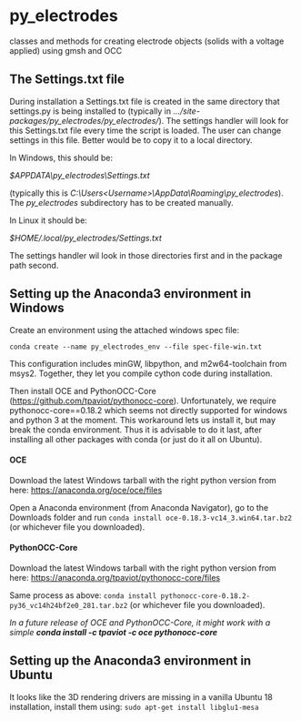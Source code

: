# py_electrodes
classes and methods for creating electrode objects (solids with a voltage applied) using gmsh and OCC

## The Settings.txt file
During installation a Settings.txt file is created in
the same directory that settings.py is being installed to 
(typically in _.../site-packages/py_electrodes/py_electrodes/_). The settings handler 
will look for this Settings.txt file every time the script is loaded. The user can change 
settings in this file. Better would be to copy it to a local directory.

In Windows, this should be:

_$APPDATA\py_electrodes\Settings.txt_ 

(typically this is _C:\Users\<Username>\AppData\Roaming\py_electrodes_). 
The _py_electrodes_ subdirectory has to be created manually.

In Linux it should be:

_$HOME/.local/py_electrodes/Settings.txt_

The settings handler wil look in those directories first and in the package path 
second. 

## Setting up the Anaconda3 environment in Windows
Create an environment using the attached windows spec file:

``conda create --name py_electrodes_env --file spec-file-win.txt``

This configuration includes minGW, libpython, and m2w64-toolchain from msys2. Together, 
they let you compile cython code during installation.

Then install OCE and PythonOCC-Core (https://github.com/tpaviot/pythonocc-core). 
Unfortunately, we require pythonocc-core==0.18.2 which seems not directly supported 
for windows and python 3 at the moment. This workaround lets us install it, 
but may break the conda environment.
Thus it is advisable to do it last, after installing all other packages with conda
(or just do it all on Ubuntu).

#### OCE
Download the latest Windows tarball with the right python version from here: https://anaconda.org/oce/oce/files

Open a Anaconda environment (from Anaconda Navigator), go to the Downloads folder and run
``conda install oce-0.18.3-vc14_3.win64.tar.bz2`` (or whichever file you downloaded).

#### PythonOCC-Core
Download the latest Windows tarball with the right python version from here: https://anaconda.org/tpaviot/pythonocc-core/files

Same process as above: ``conda install pythonocc-core-0.18.2-py36_vc14h24bf2e0_281.tar.bz2`` 
(or whichever file you downloaded).

_In a future release of OCE and PythonOCC-Core, it might work with a simple 
__conda install -c tpaviot -c oce pythonocc-core___

## Setting up the Anaconda3 environment in Ubuntu

It looks like the 3D rendering drivers are missing in a vanilla Ubuntu 18 installation, install them using:
``sudo apt-get install libglu1-mesa``
